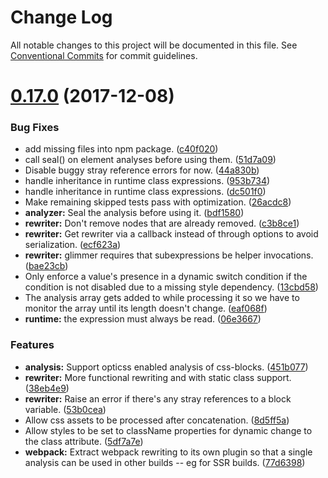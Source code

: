 # Change Log

All notable changes to this project will be documented in this file.
See [Conventional Commits](https://conventionalcommits.org) for commit guidelines.

<a name="0.17.0"></a>
# [0.17.0](https://github.com/css-blocks/css-blocks/compare/0.15.1...0.17.0) (2017-12-08)


### Bug Fixes

* add missing files into npm package. ([c40f020](https://github.com/css-blocks/css-blocks/commit/c40f020))
* call seal() on element analyses before using them. ([51d7a09](https://github.com/css-blocks/css-blocks/commit/51d7a09))
* Disable buggy stray reference errors for now. ([44a830b](https://github.com/css-blocks/css-blocks/commit/44a830b))
* handle inheritance in runtime class expressions. ([953b734](https://github.com/css-blocks/css-blocks/commit/953b734))
* handle inheritance in runtime class expressions. ([dc501f0](https://github.com/css-blocks/css-blocks/commit/dc501f0))
* Make remaining skipped tests pass with optimization. ([26acdc8](https://github.com/css-blocks/css-blocks/commit/26acdc8))
* **analyzer:** Seal the analysis before using it. ([bdf1580](https://github.com/css-blocks/css-blocks/commit/bdf1580))
* **rewriter:** Don't remove nodes that are already removed. ([c3b8ce1](https://github.com/css-blocks/css-blocks/commit/c3b8ce1))
* **rewriter:** Get rewriter via a callback instead of through options to avoid serialization. ([ecf623a](https://github.com/css-blocks/css-blocks/commit/ecf623a))
* **rewriter:** glimmer requires that subexpressions be helper invocations. ([bae23cb](https://github.com/css-blocks/css-blocks/commit/bae23cb))
* Only enforce a value's presence in a dynamic switch condition if the condition is not disabled due to a missing style dependency. ([13cbd58](https://github.com/css-blocks/css-blocks/commit/13cbd58))
* The analysis array gets added to while processing it so we have to monitor the array until its length doesn't change. ([eaf068f](https://github.com/css-blocks/css-blocks/commit/eaf068f))
* **runtime:** the expression must always be read. ([06e3667](https://github.com/css-blocks/css-blocks/commit/06e3667))


### Features

* **analysis:** Support opticss enabled analysis of css-blocks. ([451b077](https://github.com/css-blocks/css-blocks/commit/451b077))
* **rewriter:** More functional rewriting and with static class support. ([38eb4e9](https://github.com/css-blocks/css-blocks/commit/38eb4e9))
* **rewriter:** Raise an error if there's any stray references to a block variable. ([53b0cea](https://github.com/css-blocks/css-blocks/commit/53b0cea))
* Allow css assets to be processed after concatenation. ([8d5ff5a](https://github.com/css-blocks/css-blocks/commit/8d5ff5a))
* Allow styles to be set to className properties for dynamic change to the class attribute. ([5df7a7e](https://github.com/css-blocks/css-blocks/commit/5df7a7e))
* **webpack:** Extract webpack rewriting to its own plugin so that a single analysis can be used in other builds -- eg for SSR builds. ([77d6398](https://github.com/css-blocks/css-blocks/commit/77d6398))
